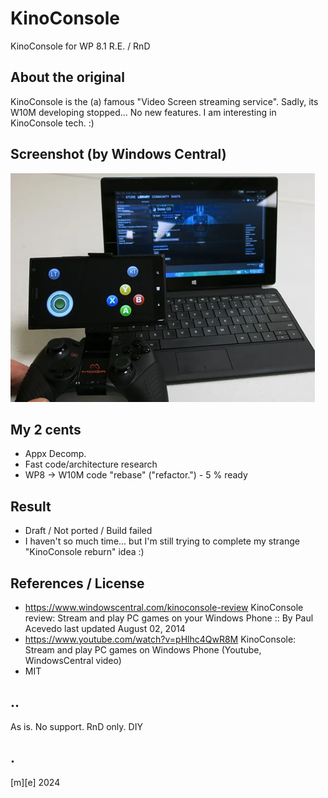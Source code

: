 # KinoConsole 

KinoConsole for WP 8.1 R.E. / RnD

## About the original
KinoConsole is the (a) famous "Video Screen streaming service". 
Sadly, its W10M developing stopped... No new features. I am interesting in KinoConsole tech. :)

## Screenshot (by Windows Central)
![](Images/shot01.png)

## My 2 cents
- Appx Decomp.
- Fast code/architecture research
- WP8 -> W10M code "rebase" ("refactor.") - 5 % ready  

## Result
- Draft / Not ported / Build failed
- I haven't so much time... but I'm still trying to complete my strange "KinoConsole reburn" idea :)

## References / License
- https://www.windowscentral.com/kinoconsole-review KinoConsole review: Stream and play PC games on your Windows Phone :: By Paul Acevedo last updated August 02, 2014
- https://www.youtube.com/watch?v=pHlhc4QwR8M KinoConsole: Stream and play PC games on Windows Phone (Youtube, WindowsCentral video)
- MIT

## ..
As is. No support. RnD only. DIY

## .
[m][e] 2024

